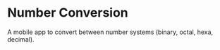 # Number Conversion

A mobile app to convert between number systems (binary, octal, hexa, decimal).
